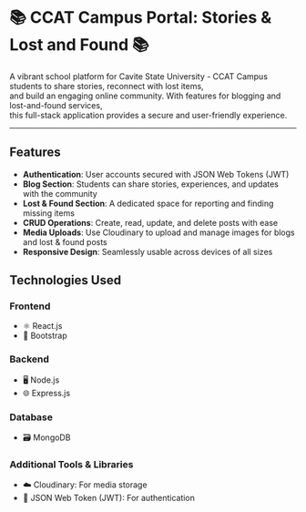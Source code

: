 # 📚 CCAT Campus Portal: Stories & Lost and Found 📚

A vibrant school platform for Cavite State University - CCAT Campus students to share stories, reconnect with lost items,  
and build an engaging online community. With features for blogging and lost-and-found services,  
this full-stack application provides a secure and user-friendly experience.

---

## Features

- **Authentication**: User accounts secured with JSON Web Tokens (JWT)  
- **Blog Section**: Students can share stories, experiences, and updates with the community  
- **Lost & Found Section**: A dedicated space for reporting and finding missing items  
- **CRUD Operations**: Create, read, update, and delete posts with ease  
- **Media Uploads**: Use Cloudinary to upload and manage images for blogs and lost & found posts  
- **Responsive Design**: Seamlessly usable across devices of all sizes  

## Technologies Used

### Frontend  
- ⚛️ React.js  
- 🎨 Bootstrap  

### Backend  
- 🖥️ Node.js  
- 🌐 Express.js  

### Database  
- 🗃️ MongoDB  

### Additional Tools & Libraries  
- ☁️ Cloudinary: For media storage  
- 🔑 JSON Web Token (JWT): For authentication  
